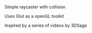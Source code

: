 Simple raycaster with collision

Uses Glut as a openGL toolkit

Inspired by a series of videos by 3DSage
